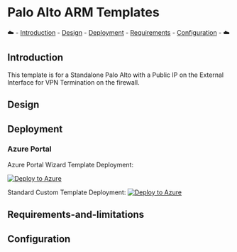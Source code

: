 # Palo Alto ARM Templates

:cloud: - [Introduction](#introduction) - [Design](#design) - [Deployment](#deployment) - [Requirements](#requirements-and-limitations) - [Configuration](#configuration) - :cloud:

## Introduction

This template is for a Standalone Palo Alto with a Public IP on the External Interface for VPN Termination on the firewall.

## Design

## Deployment

### Azure Portal

Azure Portal Wizard Template Deployment:

[![Deploy to Azure](https://aka.ms/deploytoazurebutton)](https://portal.azure.com/#create/Microsoft.Template/uri/https%3A%2F%2Fgithub.com%2Fswansosj%2FPaloARM%2Fblob%2Fmain%2Fazuredeploy.json)

Standard Custom Template Deployment:
[![Deploy to Azure](https://aka.ms/deploytoazurebutton)](https://portal.azure.com/#create/Microsoft.Template/uri/https%3A%2F%2Fgithub.com%2Fswansosj%2FPaloARM%2Fblob%2Fmain%2Fazuredeploy.json)

## Requirements-and-limitations

## Configuration